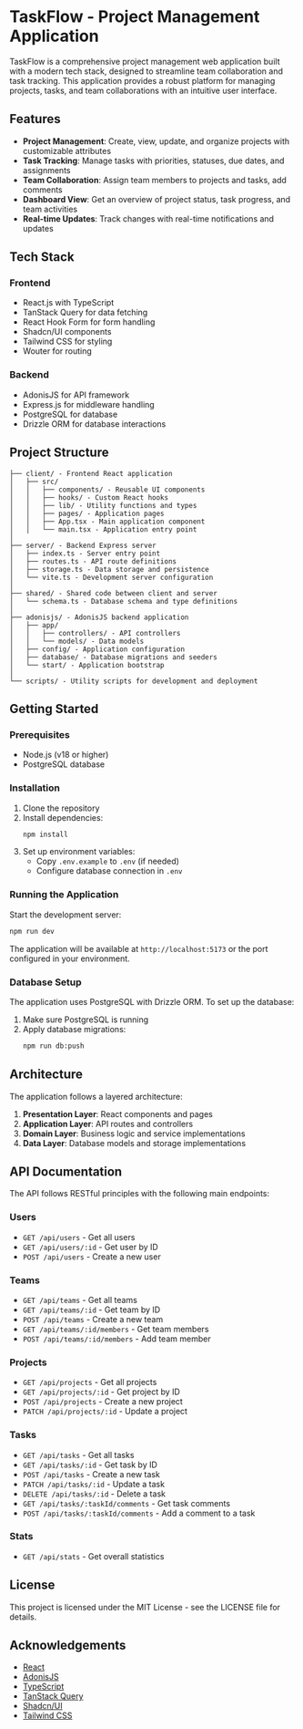 # TaskFlow - Project Management Application

TaskFlow is a comprehensive project management web application built with a modern tech stack, designed to streamline team collaboration and task tracking. This application provides a robust platform for managing projects, tasks, and team collaborations with an intuitive user interface.

## Features

- **Project Management**: Create, view, update, and organize projects with customizable attributes
- **Task Tracking**: Manage tasks with priorities, statuses, due dates, and assignments
- **Team Collaboration**: Assign team members to projects and tasks, add comments
- **Dashboard View**: Get an overview of project status, task progress, and team activities
- **Real-time Updates**: Track changes with real-time notifications and updates

## Tech Stack

### Frontend
- React.js with TypeScript
- TanStack Query for data fetching
- React Hook Form for form handling
- Shadcn/UI components
- Tailwind CSS for styling
- Wouter for routing

### Backend
- AdonisJS for API framework
- Express.js for middleware handling
- PostgreSQL for database
- Drizzle ORM for database interactions

## Project Structure

```
├── client/ - Frontend React application
│   ├── src/
│   │   ├── components/ - Reusable UI components
│   │   ├── hooks/ - Custom React hooks
│   │   ├── lib/ - Utility functions and types
│   │   ├── pages/ - Application pages
│   │   ├── App.tsx - Main application component
│   │   └── main.tsx - Application entry point
│
├── server/ - Backend Express server
│   ├── index.ts - Server entry point
│   ├── routes.ts - API route definitions
│   ├── storage.ts - Data storage and persistence
│   └── vite.ts - Development server configuration
│
├── shared/ - Shared code between client and server
│   └── schema.ts - Database schema and type definitions
│
├── adonisjs/ - AdonisJS backend application
│   ├── app/
│   │   ├── controllers/ - API controllers
│   │   └── models/ - Data models
│   ├── config/ - Application configuration
│   ├── database/ - Database migrations and seeders
│   └── start/ - Application bootstrap
│
└── scripts/ - Utility scripts for development and deployment
```

## Getting Started

### Prerequisites

- Node.js (v18 or higher)
- PostgreSQL database

### Installation

1. Clone the repository
2. Install dependencies:
   ```bash
   npm install
   ```
3. Set up environment variables:
   - Copy `.env.example` to `.env` (if needed)
   - Configure database connection in `.env`

### Running the Application

Start the development server:
```bash
npm run dev
```

The application will be available at `http://localhost:5173` or the port configured in your environment.

### Database Setup

The application uses PostgreSQL with Drizzle ORM. To set up the database:

1. Make sure PostgreSQL is running
2. Apply database migrations:
   ```bash
   npm run db:push
   ```

## Architecture

The application follows a layered architecture:

1. **Presentation Layer**: React components and pages
2. **Application Layer**: API routes and controllers
3. **Domain Layer**: Business logic and service implementations
4. **Data Layer**: Database models and storage implementations

## API Documentation

The API follows RESTful principles with the following main endpoints:

### Users
- `GET /api/users` - Get all users
- `GET /api/users/:id` - Get user by ID
- `POST /api/users` - Create a new user

### Teams
- `GET /api/teams` - Get all teams
- `GET /api/teams/:id` - Get team by ID
- `POST /api/teams` - Create a new team
- `GET /api/teams/:id/members` - Get team members
- `POST /api/teams/:id/members` - Add team member

### Projects
- `GET /api/projects` - Get all projects
- `GET /api/projects/:id` - Get project by ID
- `POST /api/projects` - Create a new project
- `PATCH /api/projects/:id` - Update a project

### Tasks
- `GET /api/tasks` - Get all tasks
- `GET /api/tasks/:id` - Get task by ID
- `POST /api/tasks` - Create a new task
- `PATCH /api/tasks/:id` - Update a task
- `DELETE /api/tasks/:id` - Delete a task
- `GET /api/tasks/:taskId/comments` - Get task comments
- `POST /api/tasks/:taskId/comments` - Add a comment to a task

### Stats
- `GET /api/stats` - Get overall statistics

## License

This project is licensed under the MIT License - see the LICENSE file for details.

## Acknowledgements

- [React](https://reactjs.org/)
- [AdonisJS](https://adonisjs.com/)
- [TypeScript](https://www.typescriptlang.org/)
- [TanStack Query](https://tanstack.com/query)
- [Shadcn/UI](https://ui.shadcn.com/)
- [Tailwind CSS](https://tailwindcss.com/)